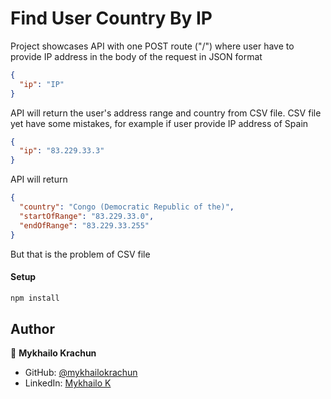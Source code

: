 # Find User Country By IP

Project showcases API with one POST route ("/") where user have to provide IP address in the body of the request in JSON format

```json
{
  "ip": "IP"
}
```

API will return the user's address range and country from CSV file. CSV file yet have some mistakes, for example if user provide IP address of Spain

```json
{
  "ip": "83.229.33.3"
}
```

API will return

```json
{
  "country": "Congo (Democratic Republic of the)",
  "startOfRange": "83.229.33.0",
  "endOfRange": "83.229.33.255"
}
```

But that is the problem of CSV file

#### Setup

```bash
npm install
```

## Author

👤 **Mykhailo Krachun**

- GitHub: [@mykhailokrachun](https://github.com/mykhailokrachun)
- LinkedIn: [Mykhailo K](https://www.linkedin.com/in/mykhailo-krachun-98516025a/)
